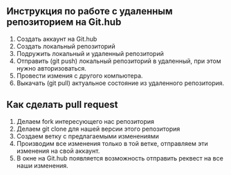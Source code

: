 ## Инструкция по работе с удаленным репозиторием на Git.hub

1. Создать аккаунт на Git.hub
2. Создать локальный репозиторий
3. Подружить локальный и удаленный репозиторий
4. Отправить (git push) локальный репозиторий в удаленный, при этом нужно авторизоваться.
5. Провести измения с другого компьютера.
6. Выкачать (git pull) актуальное состояние из удаленного репозитория.
## Как сделать pull request

1. Делаем fork интересующего нас репозитория
2. Делаем git clone для нашей версии этого репозитория
3. Создаем ветку с предлагаемыми изменениями
4. Производим все изменения только в той ветке, отправляем эти изменения на свой аккаунт.
5. В окне на Git.hub появляется возможность отправить реквест на все наши изменения.